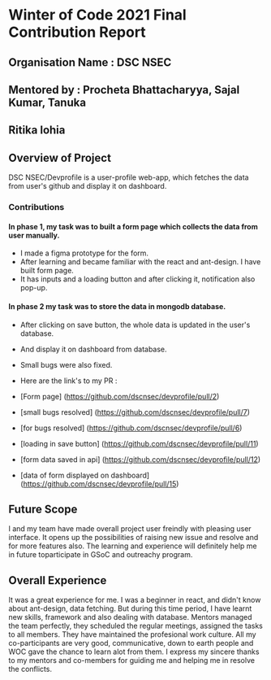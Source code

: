 # Winter of Code 2021 Final Contribution Report

## Organisation Name : DSC NSEC
## Mentored by : Procheta Bhattacharyya, Sajal Kumar, Tanuka
## Ritika lohia

## Overview of Project
DSC NSEC/Devprofile is a user-profile web-app, which fetches the data from user's github and display it on dashboard. 
### Contributions

#### In phase 1, my task was to built a form page which collects the data from user manually. 
- I made a figma prototype for the form.
- After learning and became familiar with the react and ant-design. I have built form page. 
- It has inputs and a loading button and after clicking it, notification also pop-up.

#### In phase 2 my task was to store the data in mongodb database.
- After clicking on save button, the whole data is updated in the user's database.
- And display it on dashboard from database.
- Small bugs were also fixed.

- Here are the link's to my PR :
- [Form page] (https://github.com/dscnsec/devprofile/pull/2)
- [small bugs resolved] (https://github.com/dscnsec/devprofile/pull/7)
- [for bugs resolved] (https://github.com/dscnsec/devprofile/pull/6)
- [loading in save button] (https://github.com/dscnsec/devprofile/pull/11)
- [form data saved in api] (https://github.com/dscnsec/devprofile/pull/12)
- [data of form displayed on dashboard] (https://github.com/dscnsec/devprofile/pull/15)
 
## Future Scope
I and my team have made overall project user freindly with pleasing user interface. It opens up the possibilities of raising new issue and resolve and for more features also.
The learning and experience will definitely help me in future toparticipate in GSoC and outreachy program.

## Overall Experience
It was a great experience for me. I was a beginner in react, and didn't know about ant-design, data fetching. But during this time period, I have learnt new skills, framework and also dealing with database. Mentors managed the team perfectly, they scheduled the regular meetings, assigned the tasks to all members. They have maintained the profesional work culture. All my co-participants are very good, communicative, down to earth people and WOC gave the chance to learn alot from them. I express my sincere thanks to my mentors and co-members for guiding me and helping me in resolve the conflicts.
